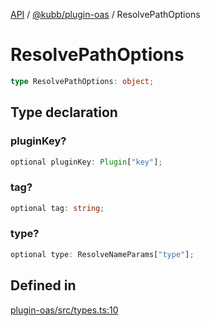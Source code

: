 [API](../../../packages.md) / [@kubb/plugin-oas](../index.md) / ResolvePathOptions

# ResolvePathOptions

```ts
type ResolvePathOptions: object;
```

## Type declaration

### pluginKey?

```ts
optional pluginKey: Plugin["key"];
```

### tag?

```ts
optional tag: string;
```

### type?

```ts
optional type: ResolveNameParams["type"];
```

## Defined in

[plugin-oas/src/types.ts:10](https://github.com/kubb-project/kubb/blob/ff80665146ae086e044807d0072fda660e72e1fd/packages/plugin-oas/src/types.ts#L10)
